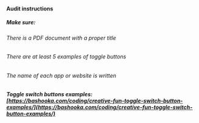 #### Audit instructions

##### Make sure: 

###### There is a PDF document with a proper title
###### There are at least 5 examples of toggle buttons
###### The name of each app or website is written

##### Toggle switch buttons examples: [https://bashooka.com/coding/creative-fun-toggle-switch-button-examples/](https://bashooka.com/coding/creative-fun-toggle-switch-button-examples/)